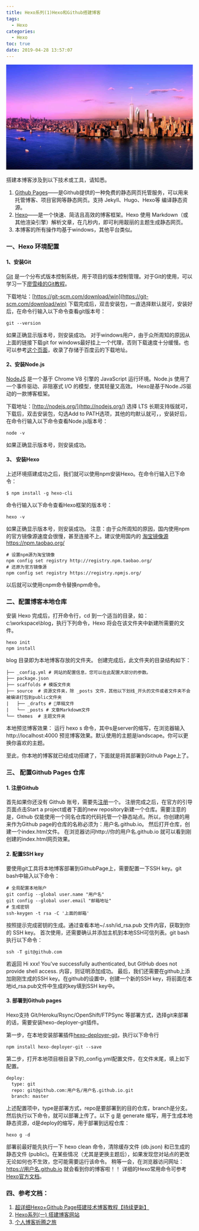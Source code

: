 ```yaml
---
title: Hexo系列(1)Hexo和Github搭建博客
tags:
  - Hexo
categories:
  - Hexo
toc: true
date: 2019-04-28 13:57:07
---
```


![](https://raw.githubusercontent.com/LicV587/img/master/picgo/20190528205023.jpg)

<!-- more -->

搭建本博客涉及到以下技术或工具，请知悉。
1. [Github Pages](https://pages.github.com/)——是Github提供的一种免费的静态网页托管服务，可以用来托管博客、项目官网等静态网页。支持 Jekyll、Hugo、Hexo等 编译静态资源。
2. [Hexo](https://hexo.io/zh-cn/)——是一个快速、简洁且高效的博客框架。Hexo 使用 Markdown（或其他渲染引擎）解析文章，在几秒内，即可利用靓丽的主题生成静态网页。
3. 本博客的所有操作均基于windows，其他平台类似。


### 一、Hexo 环境配置

#### 1、安装Git
[Git](https://git-scm.com/) 是一个分布式版本控制系统，用于项目的版本控制管理。对于Git的使用，可以学习一下[廖雪峰的Git教程](https://www.liaoxuefeng.com/wiki/0013739516305929606dd18361248578c67b8067c8c017b000)。

下载地址：[https://git-scm.com/download/win](https://git-scm.com/download/win)
下载完成后，双击安装包，一直选择默认就可，安装好后，在命令行输入以下命令查看git版本号：
```
git --version
```
如果正确显示版本号，则安装成功。
对于windows用户，由于众所周知的原因从上面的链接下载git for windows最好挂上一个代理，否则下载速度十分缓慢。也可以参考[这个页面](https://github.com/waylau/git-for-win)，收录了存储于百度云的下载地址。

#### 2、安装Node.js
[NodeJS](https://nodejs.org/) 是一个基于 Chrome V8 引擎的 JavaScript 运行环境。Node.js 使用了一个事件驱动、非阻塞式 I/O 的模型，使其轻量又高效。 Hexo是基于Node.JS驱动的一款博客框架。

下载地址：[http://nodejs.org/](http://nodejs.org/)
选择 LTS 长期支持版就可，下载后，双击安装包，勾选Add to PATH选项，其他的均默认就可，，安装好后，在命令行输入以下命令查看Node.js版本号：
```
node -v
```
如果正确显示版本号，则安装成功。


#### 3、 安装Hexo
上述环境搭建成功之后，我们就可以使用npm安装Hexo。在命令行输入已下命令：
```
$ npm install -g hexo-cli
```
命令行输入以下命令查看Hexo框架的版本号：
```
hexo -v
```
如果正确显示版本号，则安装成功。
注意：由于众所周知的原因，国内使用npm的官方镜像源速度会很慢，甚至连接不上。建议使用国内的 [淘宝镜像源https://npm.taobao.org/](https://npm.taobao.org/)
```
# 设置npm源为淘宝镜像
npm config set registry http://registry.npm.taobao.org/
# 还原为官方镜像源
npm config set registry https://registry.npmjs.org/
```
以后就可以使用cnpm命令替换npm命令。


### 二、配置博客本地仓库
安装 Hexo 完成后，打开命令行，cd 到一个适当的目录，如：c:\workspace\blog，执行下列命令，Hexo 将会在该文件夹中新建所需要的文件。
```
hexo init 
npm install
```

blog 目录即为本地博客存放的文件夹。
创建完成后，此文件夹的目录结构如下：
```
├── _config.yml # 网站的配置信息，您可以在此配置大部分的参数。 
├── package.json
├── scaffolds # 模版文件夹
├── source  # 资源文件夹，除 _posts 文件，其他以下划线_开头的文件或者文件夹不会被编译打包到public文件夹
|   ├── _drafts # 草稿文件
|   └── _posts # 文章Markdowm文件 
└── themes  # 主题文件夹
```

本地预览博客效果：
运行 hexo s 命令，其中s是server的缩写，在浏览器输入http://localhost:4000 预览博客效果。默认使用的主题是landscape。你可以更换你喜欢的主题。

至此，你本地的博客就已经成功搭建了，下面就是将其部署到Github Page上了。

### 三、 配置Github Pages 仓库

#### 1. 注册Github
首先如果你还没有 Github 账号，需要先[注册](https://github.com/join?source=header-home)一个。
注册完成之后，在官方的引导页面点击Start a project或者下面的new repository新建一个仓库。需要注意的是，Github 仅能使用一个同名仓库的代码托管一个静态站点。所以，你创建的用来作为Github page的仓库的名称必须为：用户名.github.io。
然后打开仓库，创建一个index.html文件。
在浏览器访问http://你的用户名.github.io 就可以看到刚创建的index.html网页效果。

#### 2. 配置SSH key
要使用git工具将本地博客部署到GithubPage上，需要配置一下SSH key。git bash中输入以下命令：
```
# 全局配置本地账户
git config --global user.name "用户名"
git config --global user.email "邮箱地址"
# 生成密钥
ssh-keygen -t rsa -C '上面的邮箱'
```
按照提示完成密钥的生成。通过查看本地~/.ssh/id_rsa.pub 文件内容，获取到你的 SSH key。
首次使用，还需要确认并添加主机到本地SSH可信列表。git bash执行以下命令：
```
ssh -T git@github.com 
```
若返回 Hi xxx! You've successfully authenticated, but GitHub does not provide shell access. 内容，则证明添加成功。
最后，我们还需要在github上添加刚刚生成的SSH key。在github的设置中，创建一个新的SSH key，将前面在本地id_rsa.pub文件中生成的key填到SSH key中。

#### 3. 部署到Github pages
Hexo支持 Git/Heroku/Rsync/OpenShift/FTPSync 等部署方式，选择git来部署的话，需要安装hexo-deployer-git插件。

第一步，在本地安装部署插件[hexo-deployer-git](https://github.com/hexojs/hexo-deployer-git)，执行以下命令行
```
npm install hexo-deployer-git --save
```
第二步，打开本地项目根目录下的_config.yml配置文件，在文件末尾，填上如下配置。
```
deploy:
  type: git
  repo: git@github.com:用户名/用户名.github.io.git
  branch: master
```
上述配置项中，type是部署方式，repo是要部署到的目的仓库，branch是分支。
然后执行以下命令，就可以部署上传了。以下 g 是 generate 缩写，用于生成本地静态资源，d是deploy的缩写，用于部署到远程仓库：
```
hexo g -d
```
部署前最好能先执行一下 hexo clean 命令，清除缓存文件 (db.json) 和已生成的静态文件 (public)。在某些情况（尤其是更换主题后），如果发现您对站点的更改无论如何也不生效，您可能需要运行该命令。
稍等一会，在浏览器访问网址： https://用户名.github.io 就会看到你的博客啦！！
详细的Hexo常用命令可参考[Hexo官方文档](https://hexo.io/zh-cn/docs/)。


### 四、参考文档：
1. [超详细Hexo+Github Page搭建技术博客教程【持续更新】](https://juejin.im/post/5c4730c9f265da61616efeec)
2. [Hexo系列(一) 搭建博客网站](https://www.cnblogs.com/wsmrzx/p/9439284.html)
3. [个人博客折腾之旅](https://x-d.xyz/2019/03/02/%E4%B8%AA%E4%BA%BA%E5%8D%9A%E5%AE%A2%E6%8A%98%E8%85%BE%E4%B9%8B%E6%97%85/)